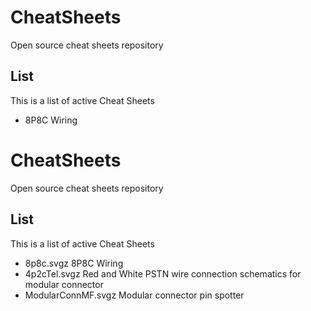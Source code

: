 # CheatSheets
Open source cheat sheets repository
## List
This is a list of active Cheat Sheets
* 8P8C Wiring

# CheatSheets
Open source cheat sheets repository
## List
This is a list of active Cheat Sheets
* 8p8c.svgz
8P8C Wiring
* 4p2cTel.svgz
Red and White PSTN wire connection schematics for modular connector
* ModularConnMF.svgz
Modular connector pin spotter
